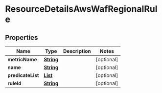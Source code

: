 

# ResourceDetailsAwsWafRegionalRule


## Properties

| Name | Type | Description | Notes |
|------------ | ------------- | ------------- | -------------|
|**metricName** | [**String**](String.md) |  |  [optional] |
|**name** | [**String**](String.md) |  |  [optional] |
|**predicateList** | [**List**](List.md) |  |  [optional] |
|**ruleId** | [**String**](String.md) |  |  [optional] |



